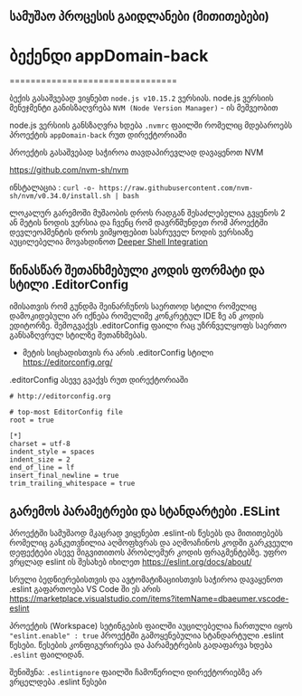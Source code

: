 

## სამუშაო პროცესის გაიდლანები (მითითებები)

# ბექენდი appDomain-back
================================

ბექის გასაშვებად ვიყნებთ ```node.js v10.15.2``` ვერსიას. 
node.js ვერსიის მენეჯმენტი განისზაღვრება ```NVM (Node Version Manager)``` - ის მეშვეობით

node.js ვერსიის განსზაღვრა ხდება ```.nvmrc``` ფაილში რომელიც მდებაროებს პროექტის ```appDomain-back``` რუთ დირექტორიაში

პროექტის გასაშვებად საჭიროა თავდაპირევლად დავაყენოთ NVM 

https://github.com/nvm-sh/nvm

ინსტალაცია : ```curl -o- https://raw.githubusercontent.com/nvm-sh/nvm/v0.34.0/install.sh | bash```

ლოკალურ გარემოში მუშაობის დროს რადგან შესაძლებელია გვყენოს 2 ან მეტის ნოდის ვერსია 
და ჩვენც რომ დავრწმუნდეთ რომ პროექტში დევლეოპმენტის დროს ვიმყოფებით სასრუველ ნოდის ვერსიაზე აუცილებელია მოვახდინოთ [Deeper Shell Integration](https://github.com/nvm-sh/nvm#deeper-shell-integration)


## წინასწარ შეთანხმებული კოდის ფორმატი და სტილი .EditorConfig 

იმისათვის რომ გუნდმა შეინარჩუნოს საერთოდ სტილი რომელიც დამოკიდებული არ იქნება 
რომელიმე კონკრეტულ IDE ზე ან კოდის ედიტორზე. შემოგვაქვს .editorConfig 
ფაილი რაც უზრნველყოფს საერთო განსაზღვრულ სტილზე შეთანხმებას. 
   * მეტის სიცხადისთვის რა არის .editorConfig სტილი https://editorconfig.org/
  
.editorConfig ასევე გვაქვს რუთ დირექტორიაში

```
# http://editorconfig.org

# top-most EditorConfig file
root = true

[*]
charset = utf-8
indent_style = spaces
indent_size = 2
end_of_line = lf
insert_final_newline = true
trim_trailing_whitespace = true

```

## გარემოს პარამეტრები და სტანდარტები .ESLint

პროექტში სამუშაოდ მკაცრად ვიყენებთ .eslint-ის წესებს და მითითებებს რომელიც განკუთვნილია
აღმოფხვრას და აღმოაჩინოს კოდში გარკვეული დეფექტები ასევე მიგვითითოს პრობლემურ კოდის ფრაგმენტებზე.
უფრო ვრცლად eslint ის შესახებ იხილეთ https://eslint.org/docs/about/

სრული ბედნიერებისთვის და ავტომატიზაციისთვის საჭიროა დავაყენოთ .eslint გაფართოება
VS Code ში ეს არის https://marketplace.visualstudio.com/items?itemName=dbaeumer.vscode-eslint

პროექტის (Workspace) სეტინგების ფაილში აუცილებელია ჩართული იყოს ```  "eslint.enable" : true ```
პროექტში გამოყენებულია სტანდარტული .eslint წესები. წესების კონფიგურირება და პარამეტრების გადაფარვა ხდება
```.eslint``` ფაილიდან. 

შენიშვნა: ``` .eslintignore ``` ფაილში ჩამოწერილი დირექტორიებზე არ ვრცელდება .eslint წესები





